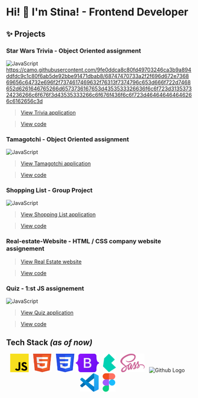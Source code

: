 
# Hi! 👋 I'm Stina! - Frontend Developer


## ✨ Projects
<!--
### Frontend Developer
### Spotify Playlist
### Lover of anything citrus
<div align="center">
    <h4>Frontend Developer </h4>
    <h4>Spotify Playlist Enthusiast💿</h4>
    <h4>Loves Anything 🍋</h4>
</div>
    <h3>Hi! 👋 I'm Stina!</h3>

<h4>Frontend Developer </h4>
    <h4>Spotify Playlist Enthusiast💿</h4>
    <h4>Lover Of Anything 🍋</h4>

[Star Wars Trivia](https://stormstina.github.io/star-wars-trivia/) | [Tamagotchi](https://stormstina.github.io/star-wars-trivia/) 
--- | --- 
![Star Wars Trivia Image](https://raw.githubusercontent.com/stormstina/stormstina/main/star-wars-trivia.png) | <img  src="https://raw.githubusercontent.com/stormstina/stormstina/main/tamagotchi.png" alt="Tamagotchi Image" width="100%" />

[Star Wars Trivia](https://stormstina.github.io/star-wars-trivia/) | [Star Wars Trivia](https://stormstina.github.io/star-wars-trivia/) 
--- | --- 
![Star Wars Trivia Image](https://raw.githubusercontent.com/stormstina/stormstina/main/star-wars-trivia.png) | ![Star Wars Trivia Image](https://raw.githubusercontent.com/stormstina/stormstina/main/star-wars-trivia.png)  
-->

### Star Wars Trivia - Object Oriented assignment
![JavaScript](https://img.shields.io/badge/javascript-%23323330.svg?style=for-the-badge&logo=javascript&logoColor=%23F7DF1E)
https://camo.githubusercontent.com/9fe0ddca8c80fd49703246ca3b9a894ddfdc9c1c80f6ab5de92bbe91471dbab8/68747470733a2f2f696d672e736869656c64732e696f2f7374617469632f76313f7374796c653d666f722d7468652d6261646765266d6573736167653d4353533326636f6c6f723d313537324236266c6f676f3d43535333266c6f676f436f6c6f723d464646464646266c6162656c3d



> [View Trivia application](https://stormstina.github.io/star-wars-trivia/)

> [View code](https://github.com/stormstina/star-wars-triviav)

### Tamagotchi - Object Oriented assignment
![JavaScript](https://img.shields.io/badge/javascript-%23323330.svg?style=for-the-badge&logo=javascript&logoColor=%23F7DF1E)
> [View Tamagotchi application](https://stormstina.github.io/tamagotchi/)


> [View code](https://github.com/stormstina/tamagotchi)

### Shopping List - Group Project
![JavaScript](https://img.shields.io/badge/javascript-%23323330.svg?style=for-the-badge&logo=javascript&logoColor=%23F7DF1E)
> [View Shopping List application](https://stormstina.github.io/my-lists/index.html)


> [View code](https://stormstina.github.io/my-lists/index.html)

### Real-estate-Website - HTML / CSS company website assignement
> [View Real Estate website](https://stormstina.github.io/Real-Estate-website/)


> [View code](https://github.com/stormstina/Real-Estate-website)

### Quiz - 1:st JS assignement
![JavaScript](https://img.shields.io/badge/javascript-%23323330.svg?style=for-the-badge&logo=javascript&logoColor=%23F7DF1E)
> [View Quiz application](https://stormstina.github.io/Ankademin-quiz/)


> [View code](https://github.com/stormstina/Ankademin-quiz)

## Tech Stack *(as of now)*
<div align="center">

<img  src="JsLogo.svg" alt="JavaScript Logo" width="50" height="50"/> &nbsp;
<img  src="HtmlLogo.svg" alt="HTML Logo" width="50" height="50"/> &nbsp;
<img  src="CssLogo.svg" alt="CSS" width="50" height="50"/>
<img  src="BootstrapLogo.svg" alt="Bootstrap Logo" height="50"/> &nbsp;
<img  src="BulmaLogo.svg" alt="Bulma Logo" height="50"/> &nbsp;
<img  src="SassLogo.svg" alt="Sass Logo" height="50"/> &nbsp;
<img  src="https://github.com/CyrisXD/CyrisXD/raw/master/assets/Github.png" alt="Github Logo"/> &nbsp;
<img  src="https://raw.githubusercontent.com/devicons/devicon/1119b9f84c0290e0f0b38982099a2bd027a48bf1/icons/vscode/vscode-original.svg" alt="VSCode" width="50" height="50"/> &nbsp;
<img  src="FigmaLogo.svg" alt="Figma Logo" height="50"/> &nbsp;
 
</div>
